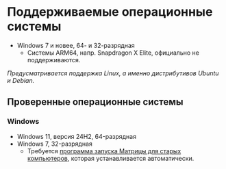 # Поддерживаемые операционные системы
- Windows 7 и новее, 64- и 32-разрядная
  - Системы ARM64, напр. Snapdragon X Elite, официально не поддерживаются.

_Предусматривается поддержка Linux, а именно дистрибутивов Ubuntu и Debian._

## Проверенные операционные системы
### Windows
- Windows 11, версия 24H2, 64-разрядная
- Windows 7, 32-разрядная
  - Требуется [программа запуска Матрицы для старых компьютеров](leglaunch/), которая устанавливается автоматически.
